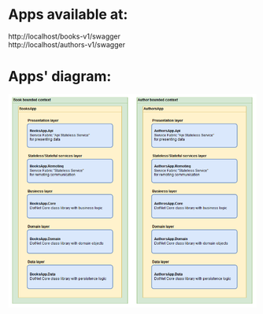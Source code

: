 # Apps available at:
http://localhost/books-v1/swagger  
http://localhost/authors-v1/swagger  

# Apps' diagram:
![apps](/docs/apps.png)